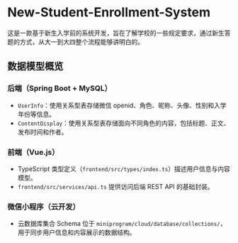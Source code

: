 # New-Student-Enrollment-System

这是一款基于新生入学前的系统开发，旨在了解学校的一些规定要求，通过新生答题的方式，从大一到大四整个流程能够讲明白的。

## 数据模型概览

### 后端（Spring Boot + MySQL）
- `UserInfo`：使用关系型表存储微信 openid、角色、昵称、头像、性别和入学年份等信息。
- `ContentDisplay`：使用关系型表存储面向不同角色的内容，包括标题、正文、发布时间和作者。

### 前端（Vue.js）
- TypeScript 类型定义（`frontend/src/types/index.ts`）描述用户信息与内容模型。
- `frontend/src/services/api.ts` 提供访问后端 REST API 的基础封装。

### 微信小程序（云开发）
- 云数据库集合 Schema 位于 `miniprogram/cloud/database/collections/`，用于同步用户信息和内容展示的数据结构。
